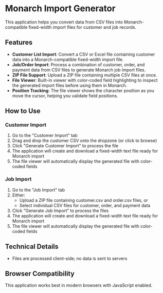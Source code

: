 # Monarch Import Generator

This application helps you convert data from CSV files into Monarch-compatible fixed-width import files for customer and job records.

## Features

- **Customer List Import**: Convert a CSV or Excel file containing customer data into a Monarch-compatible fixed-width import file.
- **Job/Order Import**: Process a combination of customer, order, and payment data from CSV files to generate Monarch job import files.
- **ZIP File Support**: Upload a ZIP file containing multiple CSV files at once.
- **File Viewer**: Built-in viewer with color-coded field highlighting to inspect the generated import files before using them in Monarch.
- **Position Tracking**: The file viewer shows the character position as you move the cursor, helping you validate field positions.

## How to Use

### Customer Import
1. Go to the "Customer Import" tab
2. Drag and drop the customer CSV onto the dropzone (or click to browse)
3. Click "Generate Customer Import" to process the file
4. The application will create and download a fixed-width text file ready for Monarch import
5. The file viewer will automatically display the generated file with color-coded fields

### Job Import
1. Go to the "Job Import" tab
2. Either:
   - Upload a ZIP file containing customer.csv and order.csv files, or
   - Select individual CSV files for customer, order, and payment data
3. Click "Generate Job Import" to process the files
4. The application will create and download a fixed-width text file ready for Monarch import
5. The file viewer will automatically display the generated file with color-coded fields

## Technical Details

- Files are processed client-side; no data is sent to servers

## Browser Compatibility

This application works best in modern browsers with JavaScript enabled.
